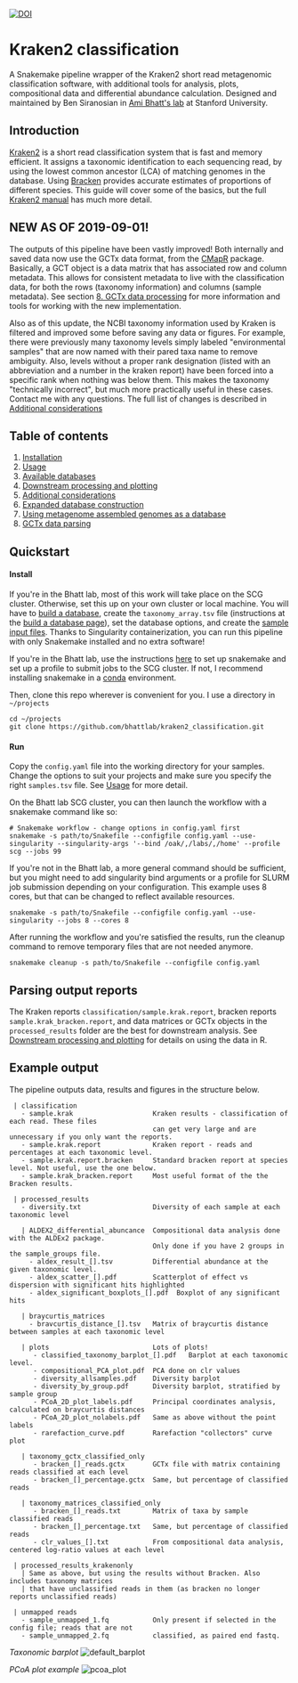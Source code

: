 [![DOI](https://zenodo.org/badge/155569982.svg)](https://zenodo.org/badge/latestdoi/155569982)

# Kraken2 classification
A Snakemake pipeline wrapper of the Kraken2 short read metagenomic classification software, with additional tools for analysis, plots, compositional data and differential abundance calculation. Designed and maintained by Ben Siranosian in [Ami Bhatt's lab](http://www.bhattlab.com/) at Stanford University. 

## Introduction
[Kraken2](http://ccb.jhu.edu/software/kraken/) is a short read classification system that is fast and memory efficient. It assigns a taxonomic identification to each sequencing read, by using the lowest common ancestor (LCA) of matching genomes in the database. Using [Bracken](https://github.com/jenniferlu717/Bracken/) provides accurate estimates of proportions of different species. This guide will cover some of the basics, but the full [Kraken2 manual](http://ccb.jhu.edu/software/kraken/MANUAL.html) has much more detail.

## NEW AS OF 2019-09-01!
The outputs of this pipeline have been vastly improved! Both internally and saved data now use the GCTx data format, from the [CMapR](https://github.com/cmap/cmapR) package. Basically, a GCT object is a data matrix that has associated row and column metadata. This allows for consistent metadata to live with the classification data, for both the rows (taxonomy information) and columns (sample metadata). See section [8. GCTx data processing](manual/gctx.md) for more information and tools for working with the new implementation. 

Also as of this update, the NCBI taxonomy information used by Kraken is filtered and improved some before saving any data or figures. For example, there were previously many taxonomy levels simply labeled "environmental samples" that are now named with their pared taxa name to remove ambiguity. Also, levels without a proper rank designation (listed with an abbreviation and a number in the kraken report) have been forced into a specific rank when nothing was below them. This makes the taxonomy "technically incorrect", but much more practically useful in these cases. Contact me with any questions. The full list of changes is described in [Additional considerations](manual/extra.md)

## Table of contents
1. [Installation](manual/installation.md)
2. [Usage](manual/usage.md)
3. [Available databases](manual/databases.md)
4. [Downstream processing and plotting](manual/downstream_plotting.md)
5. [Additional considerations](manual/extra.md)
6. [Expanded database construction](manual/db_construction.md)
7. [Using metagenome assembled genomes as a database](manual/mag_db.md)
8. [GCTx data parsing](manual/gctx.md)

## Quickstart
#### Install
If you're in the Bhatt lab, most of this work will take place on the SCG cluster. Otherwise, set this up on your own cluster or local machine. You will have to [build a database](manual/db_construction.md), create the `taxonomy_array.tsv` file (instructions at the [build a database page](manual/db_construction.md)), set the database options, and create the [sample input files](manual/usage.md). Thanks to Singularity containerization, you can run this pipeline with only Snakemake installed and no extra software! 

If you're in the Bhatt lab, use the instructions [here](https://github.com/bhattlab/bhattlab_workflows/blob/master/manual/setup.md) to set up snakemake and set up a profile to submit jobs to the SCG cluster. If not, I recommend installing snakemake in a [conda](https://docs.conda.io/en/latest/miniconda.html) environment. 

Then, clone this repo wherever is convenient for you. I use a directory in `~/projects`
```
cd ~/projects
git clone https://github.com/bhattlab/kraken2_classification.git
```
#### Run
Copy the `config.yaml` file into the working directory for your samples. Change the options to suit your projects and make sure you specify the right `samples.tsv` file. See [Usage](manual/usage.md) for more detail.

On the Bhatt lab SCG cluster, you can then launch the workflow with a snakemake command like so:
```
# Snakemake workflow - change options in config.yaml first
snakemake -s path/to/Snakefile --configfile config.yaml --use-singularity --singularity-args '--bind /oak/,/labs/,/home' --profile scg --jobs 99
```

If you're not in the Bhatt lab, a more general command should be sufficient, but you might need to add singularity bind arguments or a profile for SLURM job submission depending on your configuration. This example uses 8 cores, but that can be changed to reflect available resources.
```
snakemake -s path/to/Snakefile --configfile config.yaml --use-singularity --jobs 8 --cores 8
```

After running the workflow and you're satisfied the results, run the cleanup command to remove temporary files that are not needed anymore. 
```
snakemake cleanup -s path/to/Snakefile --configfile config.yaml
```


## Parsing output reports
The Kraken reports `classification/sample.krak.report`, bracken reports `sample.krak_bracken.report`, and data matrices or GCTx objects in the `processed_results` folder are the best for downstream analysis. See [Downstream processing and plotting](manual/downstream_plotting.md) for details on using the data in R. 

## Example output
The pipeline outputs data, results and figures in the structure below. 
```
 | classification 
   - sample.krak                    Kraken results - classification of each read. These files
                                    can get very large and are unnecessary if you only want the reports. 
   - sample.krak.report             Kraken report - reads and percentages at each taxonomic level.
   - sample.krak.report.bracken     Standard bracken report at species level. Not useful, use the one below.
   - sample.krak_bracken.report     Most useful format of the the Bracken results.

 | processed_results
   - diversity.txt                  Diversity of each sample at each taxonomic level

   | ALDEX2_differential_abuncance  Compositional data analysis done with the ALDEx2 package.
                                    Only done if you have 2 groups in the sample_groups file.
     - aldex_result_[].tsv          Differential abundance at the given taxonomic level. 
     - aldex_scatter_[].pdf         Scatterplot of effect vs dispersion with significant hits highlighted
     - aldex_significant_boxplots_[].pdf  Boxplot of any significant hits

   | braycurtis_matrices
     - bravcurtis_distance_[].tsv   Matrix of braycurtis distance between samples at each taxonomic level
   
   | plots                          Lots of plots!
      - classified_taxonomy_barplot_[].pdf   Barplot at each taxonomic level.
      - compositional_PCA_plot.pdf  PCA done on clr values
      - diversity_allsamples.pdf    Diversity barplot
      - diversity_by_group.pdf      Diversity barplot, stratified by sample group
      - PCoA_2D_plot_labels.pdf     Principal coordinates analysis, calculated on braycurtis distances
      - PCoA_2D_plot_nolabels.pdf   Same as above without the point labels
      - rarefaction_curve.pdf       Rarefaction "collectors" curve plot

   | taxonomy_gctx_classified_only  
      - bracken_[]_reads.gctx       GCTx file with matrix containing reads classified at each level 
      - bracken_[]_percentage.gctx  Same, but percentage of classified reads

   | taxonomy_matrices_classified_only
      - bracken_[]_reads.txt        Matrix of taxa by sample classified reads
      - bracken_[]_percentage.txt   Same, but percentage of classified reads
      - clr_values_[].txt           From compositional data analysis, centered log-ratio values at each level

 | processed_results_krakenonly
   | Same as above, but using the results without Bracken. Also includes taxonomy matrices
   | that have unclassified reads in them (as bracken no longer reports unclassified reads)
 
 | unmapped reads
   - sample_unmapped_1.fq           Only present if selected in the config file; reads that are not 
   - sample_unmapped_2.fq           classified, as paired end fastq.
```

_Taxonomic barplot_
![default_barplot](images/taxonomic_barplot.png "Default taxonomic barplot output")

_PCoA plot example_
![pcoa_plot](images/pcoa_plot.png "PCoA plot")
